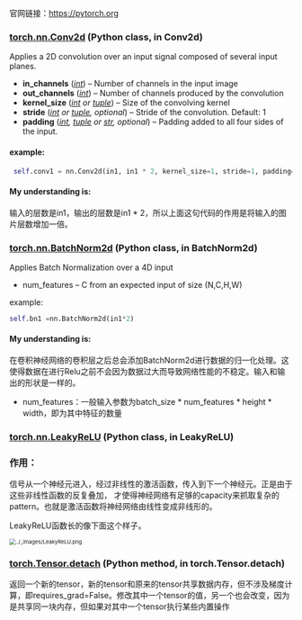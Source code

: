 官网链接：https://pytorch.org



### [torch.nn.Conv2d](https://pytorch.org/docs/stable/generated/torch.nn.Conv2d.html?highlight=conv2d#torch.nn.Conv2d) (Python class, in Conv2d)

Applies a 2D convolution over an input signal composed of several input planes.

- **in_channels** ([*int*](https://docs.python.org/3/library/functions.html#int)) – Number of channels in the input image
- **out_channels** ([*int*](https://docs.python.org/3/library/functions.html#int)) – Number of channels produced by the convolution
- **kernel_size** ([*int*](https://docs.python.org/3/library/functions.html#int) *or* [*tuple*](https://docs.python.org/3/library/stdtypes.html#tuple)) – Size of the convolving kernel
- **stride** ([*int*](https://docs.python.org/3/library/functions.html#int) *or* [*tuple*](https://docs.python.org/3/library/stdtypes.html#tuple)*,* *optional*) – Stride of the convolution. Default: 1
- **padding** ([*int*](https://docs.python.org/3/library/functions.html#int)*,* [*tuple*](https://docs.python.org/3/library/stdtypes.html#tuple) *or* [*str*](https://docs.python.org/3/library/stdtypes.html#str)*,* *optional*) – Padding added to all four sides of the input. 

#### example:

```python
 self.conv1 = nn.Conv2d(in1, in1 * 2, kernel_size=1, stride=1, padding=0, bias=False)
```

#### My understanding is:

输入的层数是in1，输出的层数是in1 * 2，所以上面这句代码的作用是将输入的图片层数增加一倍。





### [torch.nn.BatchNorm2d](https://pytorch.org/docs/stable/generated/torch.nn.BatchNorm2d.html?highlight=batchnorm2d#torch.nn.BatchNorm2d) (Python class, in BatchNorm2d)

Applies Batch Normalization over a 4D input

- num_features – C from an expected input of size (N,C,H,W)

example:

```python
self.bn1 =nn.BatchNorm2d(in1*2)
```

#### My understanding is:

在卷积神经网络的卷积层之后总会添加BatchNorm2d进行数据的归一化处理。这使得数据在进行Relu之前不会因为数据过大而导致网络性能的不稳定。输入和输出的形状是一样的。

- num_features：一般输入参数为batch_size * num_features * height * width，即为其中特征的数量





### [torch.nn.LeakyReLU](https://pytorch.org/docs/stable/generated/torch.nn.LeakyReLU.html?highlight=leakyrelu#torch.nn.LeakyReLU) (Python class, in LeakyReLU)

### 作用：

信号从一个神经元进入，经过非线性的激活函数，传入到下一个神经元。正是由于这些非线性函数的反复叠加， 才使得神经网络有足够的capacity来抓取复杂的pattern。也就是激活函数将神经网络由线性变成非线形的。

LeakyReLU函数长的像下面这个样子。

<img src="https://pytorch.org/docs/stable/_images/LeakyReLU.png" alt="../_images/LeakyReLU.png" style="zoom: 67%;" />



### [torch.Tensor.detach](https://pytorch.org/docs/stable/generated/torch.Tensor.detach.html?highlight=detach#torch.Tensor.detach) (Python method, in torch.Tensor.detach)

返回一个新的tensor，新的tensor和原来的tensor共享数据内存，但不涉及梯度计算，即requires_grad=False。修改其中一个tensor的值，另一个也会改变，因为是共享同一块内存，但如果对其中一个tensor执行某些内置操作





